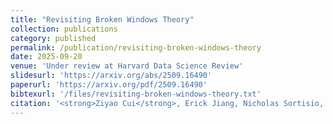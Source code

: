 ```yaml
---
title: "Revisiting Broken Windows Theory"
collection: publications
category: published
permalink: /publication/revisiting-broken-windows-theory
date: 2025-09-20
venue: 'Under review at Harvard Data Science Review'
slidesurl: 'https://arxiv.org/abs/2509.16490'
paperurl: 'https://arxiv.org/pdf/2509.16490'
bibtexurl: '/files/revisiting-broken-windows-theory.txt'
citation: '<strong>Ziyao Cui</strong>, Erick Jiang, Nicholas Sortisio, Haiyan Wang, Eric Chen, Cynthia Rudin'
---
```

